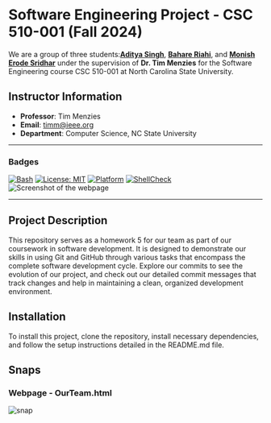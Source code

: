 # Software Engineering Project - CSC 510-001 (Fall 2024)

We are a group of three students:[**Aditya Singh**](https://github.com/adii711), [**Bahare Riahi**](https://github.com/BahareCS), and [**Monish Erode Sridhar**](https://github.com/MonishESGit) under the supervision of **Dr. Tim Menzies** for the Software Engineering course CSC 510-001 at North Carolina State University.

## Instructor Information
- **Professor**: Tim Menzies
- **Email**: timm@ieee.org
- **Department**: Computer Science, NC State University

---

### Badges

[![Bash](https://img.shields.io/badge/language-Bash-blue)](https://www.gnu.org/software/bash/)
[![License: MIT](https://img.shields.io/badge/License-MIT-yellow.svg)](https://opensource.org/licenses/MIT)
[![Platform](https://img.shields.io/badge/platform-Linux%20%7C%20macOS-green)](https://www.linux.org/)
[![ShellCheck](https://img.shields.io/badge/shellcheck-passing-brightgreen)](https://www.shellcheck.net/)
![Screenshot of the webpage](./images/snap.png)

---

## Project Description

This repository serves as a homework 5 for our team as part of our coursework in software development. It is designed to demonstrate our skills in using Git and GitHub through various tasks that encompass the complete software development cycle. Explore our commits to see the evolution of our project, and check out our detailed commit messages that track changes and help in maintaining a clean, organized development environment.

## Installation


To install this project, clone the repository, install necessary dependencies, and follow the setup instructions detailed in the README.md file.

## Snaps

### Webpage - OurTeam.html

![snap](https://github.com/user-attachments/assets/1f7594ed-35b6-4a7b-82fd-ef078005d090)

